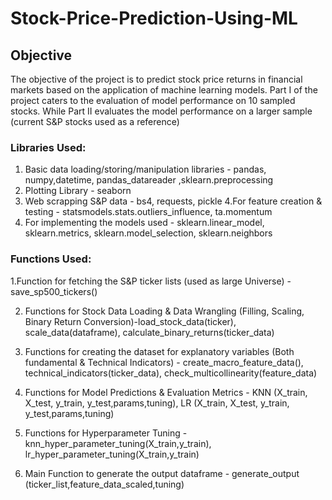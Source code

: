 # Stock-Price-Prediction-Using-ML

## Objective 

The objective of the project is to predict stock price returns in financial markets based on the  application of machine learning models.
Part I of the project caters to the evaluation of model performance on 10 sampled stocks. While  Part II evaluates the model performance on a larger sample (current S&P stocks used as a  reference)


### Libraries Used:
1. Basic data loading/storing/manipulation libraries - pandas, numpy,datetime, pandas_datareader ,sklearn.preprocessing 
2. Plotting Library - seaborn
3. Web scrapping S&P data - bs4, requests, pickle
4.For feature creation & testing - statsmodels.stats.outliers_influence, ta.momentum 
5. For implementing the models used - sklearn.linear_model, sklearn.metrics, sklearn.model_selection, sklearn.neighbors 

 
### Functions Used: 
1.Function for fetching the S&P ticker lists (used as large Universe) - save_sp500_tickers()

2. Functions for Stock Data Loading & Data Wrangling (Filling, Scaling, Binary Return Conversion)-load_stock_data(ticker), scale_data(dataframe), calculate_binary_returns(ticker_data)

3. Functions for creating the dataset for explanatory variables (Both fundamental & Technical Indicators) - create_macro_feature_data(), technical_indicators(ticker_data), check_multicollinearity(feature_data)

4. Functions for Model Predictions & Evaluation Metrics - KNN (X_train, X_test, y_train, y_test,params,tuning), LR (X_train, X_test, y_train, y_test,params,tuning)

5. Functions for Hyperparameter Tuning - knn_hyper_parameter_tuning(X_train,y_train), lr_hyper_parameter_tuning(X_train,y_train)

6. Main Function to generate the output dataframe - generate_output (ticker_list,feature_data_scaled,tuning)
